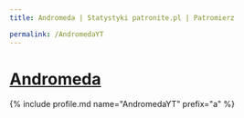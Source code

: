 ```yaml
---
title: Andromeda | Statystyki patronite.pl | Patromierz

permalink: /AndromedaYT
---
```


# [Andromeda](https://patronite.pl/AndromedaYT)

{% include profile.md name="AndromedaYT" prefix="a" %}
